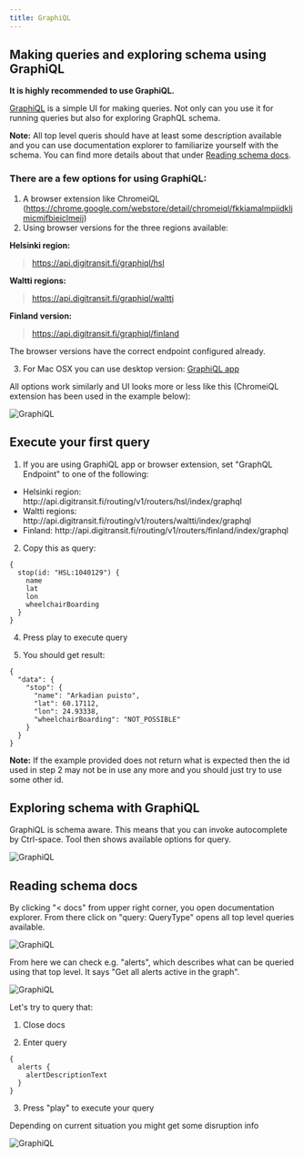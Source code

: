 ```yaml
---
title: GraphiQL
---
```

## Making queries and exploring schema using GraphiQL

**It is highly recommended to use GraphiQL.**

[GraphiQL](https://github.com/graphql/graphiql) is a simple UI for making queries. Not only can you use it for running queries but also for exploring GraphQL schema. 

**Note:** All top level queris should have at least some description available and you can use documentation explorer to familiarize yourself with the schema. You can find more details about that under [Reading schema docs](#reading-schema-docs).

### There are a few options for using GraphiQL:

1) A browser extension like ChromeiQL (https://chrome.google.com/webstore/detail/chromeiql/fkkiamalmpiidkljmicmjfbieiclmeij)
2) Using browser versions for the three regions available:

**Helsinki region:**
> https://api.digitransit.fi/graphiql/hsl

**Waltti regions:**
> https://api.digitransit.fi/graphiql/waltti

**Finland version:**
> https://api.digitransit.fi/graphiql/finland

The browser versions have the correct endpoint configured already.

3) For Mac OSX you can use desktop version: [GraphiQL app](https://github.com/skevy/graphiql-app)

All options work similarly and UI looks more or less like this (ChromeiQL extension has been used in the example below):

![GraphiQL](./GraphiQL.png)

## Execute your first query

1. If you are using GraphiQL app or browser extension, set "GraphQL Endpoint" to one of the following:
- Helsinki region: http://<i></i>api.digitransit.fi/routing/v1/routers/hsl/index/graphql
- Waltti regions: http://<i></i>api.digitransit.fi/routing/v1/routers/waltti/index/graphql
- Finland: http://<i></i>api.digitransit.fi/routing/v1/routers/finland/index/graphql

2. Copy this as query:

```
{
  stop(id: "HSL:1040129") {
    name
    lat
    lon
    wheelchairBoarding
  }
}
```

4. Press play to execute query

5. You should get result:

```
{
  "data": {
    "stop": {
      "name": "Arkadian puisto",
      "lat": 60.17112,
      "lon": 24.93338,
      "wheelchairBoarding": "NOT_POSSIBLE"
    }
  }
}
```
**Note:** If the example provided does not return what is expected then the id used in step 2 may not be in use any more and you should just try to use some other id.

## Exploring schema with GraphiQL

GraphiQL is schema aware. This means that you can invoke autocomplete by Ctrl-space. Tool then shows available options for query.

![GraphiQL](./GraphiQL-autocomplete.png)

## Reading schema docs

By clicking "< docs" from upper right corner, you open documentation explorer. From there click on "query: QueryType" opens all top level queries available.

![GraphiQL](./GraphiQL-docs.png)

From here we can check e.g. "alerts", which describes what can be queried using that top level. It says "Get all alerts active in the graph".

![GraphiQL](./GraphiQL-alerts.png)

Let's try to query that:

1. Close docs

2. Enter query
```
{
  alerts {
    alertDescriptionText
  }
}
```

3. Press "play" to execute your query

Depending on current situation you might get some disruption info

![GraphiQL](./GraphiQL-alerts-results.png)
